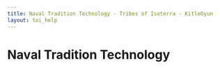 ```yaml
---
title: Naval Tradition Technology - Tribes of Isoterra - KitleOyun
layout: toi_help
---
```


<h1 class="h1">Naval Tradition Technology</h1>
